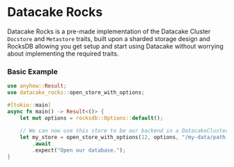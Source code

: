 # Datacake Rocks

Datacake Rocks is a pre-made implementation of the Datacake Cluster `Docstore` and `Metastore` traits, built upon
a sharded storage design and RocksDB allowing you get setup and start using Datacake without worrying about implementing
the required traits.

### Basic Example

```rust
use anyhow::Result;
use datacake_rocks::open_store_with_options;

#[tokio::main]
async fn main() -> Result<()> {
    let mut options = rocksdb::Options::default();
    
    // We can now use this store to be our backend in a DatacakeCluster.
    let my_store = open_store_with_options(12, options, "/my-data/path-here")
        .await
        .expect("Open our database.");    
}
```

